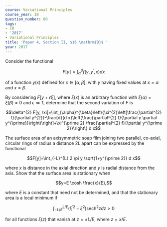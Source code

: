 ```yaml
---
course: Variational Principles
course_year: IB
question_number: 80
tags:
- IB
- '2017'
- Variational Principles
title: 'Paper 4, Section II, $16 \mathrm{D}$ '
year: 2017
---
```




Consider the functional

$$F[y]=\int_{\alpha}^{\beta} f\left(y, y^{\prime}, x\right) d x$$

of a function $y(x)$ defined for $x \in[\alpha, \beta]$, with $y$ having fixed values at $x=\alpha$ and $x=\beta$.

By considering $F[y+\epsilon \xi]$, where $\xi(x)$ is an arbitrary function with $\xi(\alpha)=\xi(\beta)=0$ and $\epsilon \ll 1$, determine that the second variation of $F$ is

$$\delta^{2} F[y, \xi]=\int_{\alpha}^{\beta}\left\{\xi^{2}\left[\frac{\partial^{2} f}{\partial y^{2}}-\frac{d}{d x}\left(\frac{\partial^{2} f}{\partial y \partial y^{\prime}}\right)\right]+\xi^{\prime 2} \frac{\partial^{2} f}{\partial y^{\prime 2}}\right\} d x$$

The surface area of an axisymmetric soap film joining two parallel, co-axial, circular rings of radius a distance $2 L$ apart can be expressed by the functional

$$F[y]=\int_{-L}^{L} 2 \pi y \sqrt{1+y^{\prime 2}} d x$$

where $x$ is distance in the axial direction and $y$ is radial distance from the axis. Show that the surface area is stationary when

$$y=E \cosh \frac{x}{E},$$

where $E$ is a constant that need not be determined, and that the stationary area is a local minimum if

$$\int_{-L / E}^{L / E}\left(\xi^{\prime 2}-\xi^{2}\right) \operatorname{sech}^{2} z d z>0$$

for all functions $\xi(z)$ that vanish at $z=\pm L / E$, where $z=x / E$.